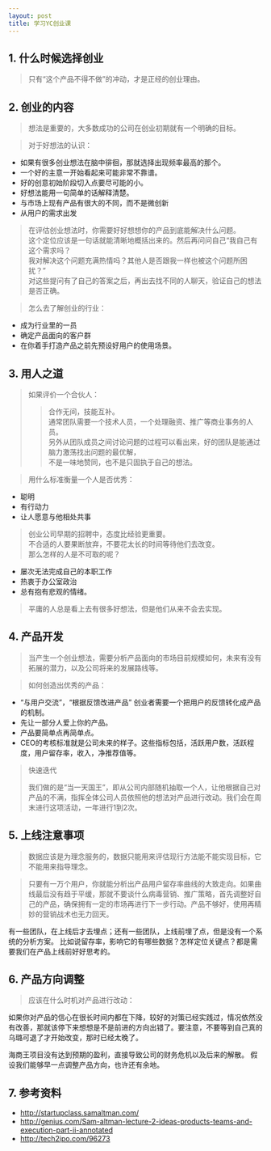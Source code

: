 ```yaml
---
layout: post
title: 学习YC创业课
---
```


## 1. 什么时候选择创业
>只有“这个产品不得不做”的冲动，才是正经的创业理由。

## 2. 创业的内容
>想法是重要的，大多数成功的公司在创业初期就有一个明确的目标。

>对于好想法的认识：
>>
* 如果有很多创业想法在脑中徘徊，那就选择出现频率最高的那个。
* 一个好的主意一开始看起来可能非常不靠谱。
* 好的创意初始阶段切入点要尽可能的小。
* 好想法能用一句简单的话解释清楚。
* 与市场上现有产品有很大的不同，而不是微创新
* 从用户的需求出发

>在评估创业想法时，你需要好好想想你的产品到底能解决什么问题。  
>这个定位应该是一句话就能清晰地概括出来的。然后再问问自己“我自己有这个需求吗？  
>我对解决这个问题充满热情吗？其他人是否跟我一样也被这个问题所困扰？”  
>对这些提问有了自己的答案之后，再出去找不同的人聊天，验证自己的想法是否正确。

>怎么去了解创业的行业：
>>
* 成为行业里的一员
* 确定产品面向的客户群
* 在你着手打造产品之前先预设好用户的使用场景。

## 3. 用人之道 
>如果评价一个合伙人：  
>>合作无间，技能互补。  
>通常团队需要一个技术人员，一个处理融资、推广等商业事务的人员。  
>另外从团队成员之间讨论问题的过程可以看出来，好的团队是能通过脑力激荡找出问题的最优解，  
>不是一味地赞同，也不是只固执于自己的想法。

>用什么标准衡量一个人是否优秀：
>>
* 聪明
* 有行动力
* 让人愿意与他相处共事


>创业公司早期的招聘中，态度比经验更重要。  
>不合适的人要果断放弃，不要花太长的时间等待他们去改变。  
>那么怎样的人是不可取的呢？
>>
* 屡次无法完成自己的本职工作
* 热衷于办公室政治
* 总有抱有悲观的情绪。

>平庸的人总是看上去有很多好想法，但是他们从来不会去实现。

## 4. 产品开发

>当产生一个创业想法，需要分析产品面向的市场目前规模如何，未来有没有拓展的潜力，以及公司将来的发展路线等。

>如何创造出优秀的产品：
>>
 * “与用户交流”，“根据反馈改进产品” 创业者需要一个把用户的反馈转化成产品的机制。
 * 先让一部分人爱上你的产品。
 * 产品要简单点再简单点。
 * CEO的考核标准就是公司未来的样子。这些指标包括，活跃用户数，活跃程度，用户留存率，收入，净推荐值等。  

> 快速迭代
> 
> 我们做的是“当一天国王”，即从公司内部随机抽取一个人，让他根据自己对产品的不满，指挥全体公司人员依照他的想法对产品进行改动。我们会在周末进行这项活动，一年进行1到2次。
 

## 5. 上线注意事项
> 数据应该是为理念服务的，数据只能用来评估现行方法能不能实现目标，它不能用来指导理念。

>只要有一万个用户，你就能分析出产品用户留存率曲线的大致走向。如果曲线最后没有趋于平缓，那就不要谈什么病毒营销、推广策略，首先调整好自己的产品，确保拥有一定的市场再进行下一步行动。产品不够好，使用再精妙的营销战术也无力回天。

有一些团队，在上线后才去埋点；还有一些团队，上线前埋了点，但是没有一个系统的分析方案。
比如说留存率，影响它的有哪些数据？怎样定位关键点？都是需要我们在产品上线前好好思考的。

## 6. 产品方向调整
>应该在什么时机对产品进行改动：  
>>
如果你对产品的信心在很长时间内都在下降，较好的对策已经实践过，情况依然没有改善，那就该停下来想想是不是前进的方向出错了。要注意，不要等到自己真的乌璐可退了才开始改变，那时已经太晚了。

海商王项目没有达到预期的盈利，直接导致公司的财务危机以及后来的解散。
假设我们能够早一点调整产品方向，也许还有余地。


## 7. 参考资料
* http://startupclass.samaltman.com/
* http://genius.com/Sam-altman-lecture-2-ideas-products-teams-and-execution-part-ii-annotated
* http://tech2ipo.com/96273





